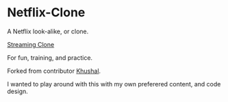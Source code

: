 # Netflix-Clone

A Netflix look-alike, or clone. </br>

<a href="https://streaming-clone.pages.dev/">Streaming Clone</a>

For fun, training, and practice.

Forked from contributor <a href="https://github.com/khushal2891/Netflix-Clone">Khushal</a>.

I wanted to play around with this with my own preferered content, and code design.
